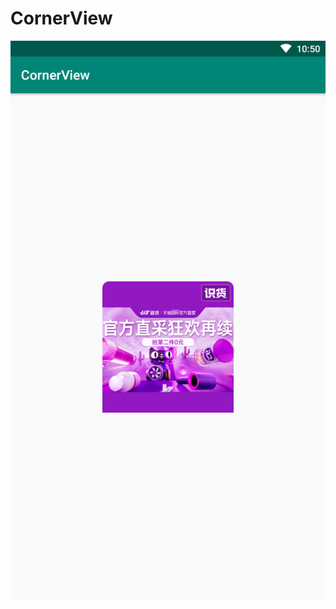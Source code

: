 # CornerView
![image](https://github.com/iehshx/CornerView/blob/master/device-2019-06-21-105048.png)
